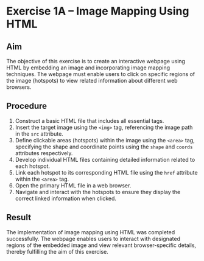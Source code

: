 # Exercise 1A – Image Mapping Using HTML

## Aim
The objective of this exercise is to create an interactive webpage using HTML by embedding an image and incorporating image mapping techniques. The webpage must enable users to click on specific regions of the image (hotspots) to view related information about different web browsers.

## Procedure
1. Construct a basic HTML file that includes all essential tags.
2. Insert the target image using the `<img>` tag, referencing the image path in the `src` attribute.
3. Define clickable areas (hotspots) within the image using the `<area>` tag, specifying the shape and coordinate points using the `shape` and `coords` attributes respectively.
4. Develop individual HTML files containing detailed information related to each hotspot.
5. Link each hotspot to its corresponding HTML file using the `href` attribute within the `<area>` tag.
6. Open the primary HTML file in a web browser.
7. Navigate and interact with the hotspots to ensure they display the correct linked information when clicked.

## Result
The implementation of image mapping using HTML was completed successfully. The webpage enables users to interact with designated regions of the embedded image and view relevant browser-specific details, thereby fulfilling the aim of this exercise.
